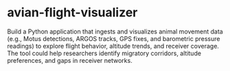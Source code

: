 # avian-flight-visualizer
Build a Python application that ingests and visualizes animal movement data (e.g., Motus detections, ARGOS tracks, GPS fixes, and barometric pressure readings) to explore flight behavior, altitude trends, and receiver coverage. The tool could help researchers identify migratory corridors, altitude preferences, and gaps in receiver networks.
